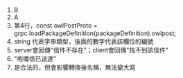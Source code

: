 1. B 
2. A
3. 第4行，const owlPostProto = grpc.loadPackageDefinition(packageDefinition).owlpost;
4. string 代表字串類型，後面的數字代表該欄位的編號
5. server會回傳"信件不存在"；client會回傳"找不到該信件"
6. "咆嘯信已送達"
7. 是合法的，但會影響轉換後名稱，無法變大寫
